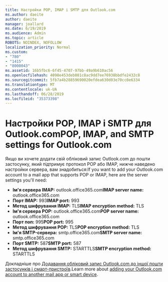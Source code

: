 ```yaml
---
title: Настройки POP, IMAP і SMTP для Outlook.com
ms.author: daeite
author: daeite
manager: joallard
ms.date: 6/19/2019
ms.audience: Admin
ms.topic: article
ROBOTS: NOINDEX, NOFOLLOW
localization_priority: Normal
ms.custom:
- "780"
- "1415"
- "8000043"
ms.assetid: 16b5fbc6-6f45-4707-97bb-49a9b610ac56
ms.openlocfilehash: 4098e453deb081c8ac9dd7ee76938bbdfe2432c8
ms.sourcegitcommit: 5fb7a4b28859690020efdea630d03e70cc0e6334
ms.translationtype: MT
ms.contentlocale: uk-UA
ms.lasthandoff: 06/28/2019
ms.locfileid: "35373398"
---
```

# <a name="pop-imap-and-smtp-settings-for-outlookcom"></a><span data-ttu-id="680f9-102">Настройки POP, IMAP і SMTP для Outlook.com</span><span class="sxs-lookup"><span data-stu-id="680f9-102">POP, IMAP, and SMTP settings for Outlook.com</span></span>

<span data-ttu-id="680f9-103">Якщо ви хочете додати свій обліковий запис Outlook.com до пошти застосунку, який підтримує протокол POP або IMAP, нижче наведено настройки сервера, вам знадобиться:</span><span class="sxs-lookup"><span data-stu-id="680f9-103">If you want to add your Outlook.com account to a mail app that supports POP or IMAP, here are the server settings you'll need:</span></span>
  
- <span data-ttu-id="680f9-104">**Ім'я сервера IMAP:** outlook.office365.com</span><span class="sxs-lookup"><span data-stu-id="680f9-104">**IMAP server name:** outlook.office365.com</span></span>
- <span data-ttu-id="680f9-105">**Порт IMAP:** 993</span><span class="sxs-lookup"><span data-stu-id="680f9-105">**IMAP port:** 993</span></span>
- <span data-ttu-id="680f9-106">**Метод шифрування IMAP:** TLS</span><span class="sxs-lookup"><span data-stu-id="680f9-106">**IMAP encryption method:** TLS</span></span>
- <span data-ttu-id="680f9-107">**Ім'я сервера POP:** outlook.office365.com</span><span class="sxs-lookup"><span data-stu-id="680f9-107">**POP server name:** outlook.office365.com</span></span>  
- <span data-ttu-id="680f9-108">**Порт поп:** 995</span><span class="sxs-lookup"><span data-stu-id="680f9-108">**POP port:** 995</span></span>  
- <span data-ttu-id="680f9-109">**Метод шифрування POP:** TLS</span><span class="sxs-lookup"><span data-stu-id="680f9-109">**POP encryption method:** TLS</span></span>  
- <span data-ttu-id="680f9-110">**Ім'я SMTP-сервера:** smtp.office365.com</span><span class="sxs-lookup"><span data-stu-id="680f9-110">**SMTP server name:** smtp.office365.com</span></span>
- <span data-ttu-id="680f9-111">**Порт SMTP:** 587</span><span class="sxs-lookup"><span data-stu-id="680f9-111">**SMTP port:** 587</span></span>
- <span data-ttu-id="680f9-112">**Метод шифрування SMTP:** STARTTLS</span><span class="sxs-lookup"><span data-stu-id="680f9-112">**SMTP encryption method:** STARTTLS</span></span>

<span data-ttu-id="680f9-113">Докладніше про [Додавання обліковий запис Outlook.com до іншої пошти застосунків і смарт-пристроїв](https://support.office.com/article/73f3b178-0009-41ae-aab1-87b80fa94970).</span><span class="sxs-lookup"><span data-stu-id="680f9-113">Learn more about [adding your Outlook.com account to another mail app or smart device](https://support.office.com/article/73f3b178-0009-41ae-aab1-87b80fa94970).</span></span>